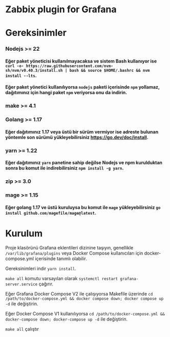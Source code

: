 # Zabbix plugin for Grafana

# Gereksinimler

### Nodejs >= 22

#### Eğer paket yöneticisi kullanılmayacaksa ve sistem Bash kullanıyor ise `curl -o- https://raw.githubusercontent.com/nvm-sh/nvm/v0.40.3/install.sh | bash && source $HOME/.bashrc && nvm install --lts`.

#### Eğer paket yönetici kullanılıyorsa `nodejs` paketi içerisinde `npm` yollamaz, dağıtımınız için hangi paket `npm` veriyorsa onu da indirin.

### make >= 4.1

### Golang >= 1.17

#### Eğer dağıtımınız 1.17 veya üstü bir sürüm vermiyor ise adreste bulunan yöntemle son sürümü yükleyebilirsiniz https://go.dev/doc/install.

### yarn >= 1.22

#### Eğer dağıtımınız `yarn` panetine sahip değilse Nodejs ve npm kurulduktan sonra bu komut ile indirebilirsiniz `npm install -g yarn`.

### zip >= 3.0

### mage >= 1.15

#### Eğer golang 1.17 ve üstü kuruluysa bu komut ile `mage` yükleyebilirsiniz `go install github.com/magefile/mage@latest`.

# Kurulum

Proje klasörünü Grafana eklentileri dizinine taşıyın, genellikle `/var/lib/grafana/plugins` veya Docker Compose kullanıcıları için docker-compose.yml içerisinde tanımlı olabilir.

Gereksinimleri indir `yarn install`.

`make all` komutu varsayılan olarak `systemctl restart grafana-server.service` çağırır.

Eğer Grafana Docker Compose V2 ile çalışıyorsa Makefile üzerinde `cd /path/to/docker-compose.yml && docker compose down; docker compose up -d` ile değiştirin.

Eğer Docker Compose V1 kullanılıyorsa `cd /path/to/docker-compose.yml && docker-compose down; docker-compose up -d` ile değiştirin.

`make all` çalıştır
